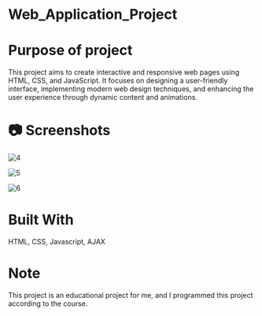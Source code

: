 # Web_Application_Project

# Purpose of project

This project aims to create interactive and responsive web pages using HTML, CSS, and JavaScript. It focuses on designing a user-friendly interface, implementing modern web design techniques, and enhancing the user experience through dynamic content and animations.

# 📷 Screenshots

![4](https://github.com/Ashish-Garg524/Web-Application-Project/assets/126554751/531aa3d6-c2d7-46dd-9dd1-e4e8e69e407f)

![5](https://github.com/Ashish-Garg524/Web-Application-Project/assets/126554751/6e0d84dd-9556-45ac-8620-34a9ca8b3522)

![6](https://github.com/Ashish-Garg524/Web-Application-Project/assets/126554751/f786e0f2-f357-4bbb-9ee7-275c55d46f21)

# Built With
HTML, CSS, Javascript, AJAX

# Note

This project is an educational project for me, and I programmed this project according to the course.


